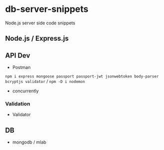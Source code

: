 # db-server-snippets
Node.js server side code snippets

## Node.js / Express.js

## API Dev

- Postman

`npm i express mongoose passport passport-jwt jsonwebtoken body-parser bcryptjs validator` / 
`npm -D i nodemon`

- concurrently

### Validation

- Validator

## DB

- mongodb / mlab




